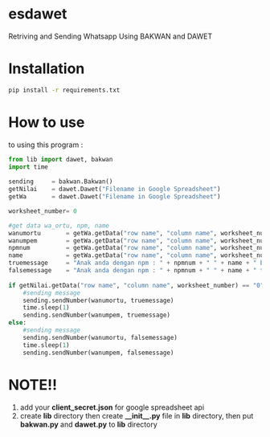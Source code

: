# esdawet 
Retriving and Sending Whatsapp Using BAKWAN and DAWET

# Installation
```sh
pip install -r requirements.txt 
```

# How to use
to using this program : 
```python
from lib import dawet, bakwan  
import time  
  
sending     = bakwan.Bakwan()  
getNilai    = dawet.Dawet("Filename in Google Spreadsheet")  
getWa       = dawet.Dawet("Filename in Google Spreadsheet")  

worksheet_number= 0

#get data wa_ortu, npm, name
wanumortu   	= getWa.getData("row name", "column name", worksheet_number)  
wanumpem    	= getWa.getData("row name", "column name", worksheet_number)
npmnum      	= getWa.getData("row name", "column name", worksheet_number)
name        	= getWa.getData("row name", "column name", worksheet_number)
truemessage 	= "Anak anda dengan npm : " + npmnum + " " + name + " belum melaksanakan bimbingan!" 
falsemessage	= "Anak anda dengan npm : " + npmnum + " " + name + " telah melaksanakan bimbingan!"
  
if getNilai.getData("row name", "column name", worksheet_number) == "0":  
    #sending message  
    sending.sendNumber(wanumortu, truemessage)  
    time.sleep(1)  
    sending.sendNumber(wanumpem, truemessage)  
else:  
    #sending message  
    sending.sendNumber(wanumortu, falsemessage)  
    time.sleep(1)  
    sending.sendNumber(wanumpem, falsemessage)
```

# NOTE!!
1. add your **client_secret.json** for google spreadsheet api
2. create **lib** directory then create **\_\_init\_\_.py** file in **lib** directory, then put **bakwan.py** and **dawet.py** to **lib** directory